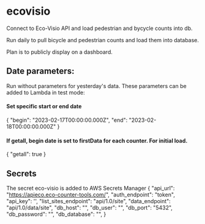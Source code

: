 # ecovisio
Connect to Eco-Visio API and load pedestrian and bycycle counts into db.

Run daily to pull bicycle and pedestrian counts and load them into database.

Plan is to publicly display on a dashboard.

## Date parameters:
Run without parameters for yesterday's data.
These parameters can be added to Lambda in test mode:
#### Set specific start or end date 
{
  "begin": "2023-02-17T00:00:00.000Z",
  "end":   "2023-02-18T00:00:00.000Z"
}
#### If getall, begin date is set to firstData for each counter. For initial load.
{
  "getall": true
}

## Secrets
The secret eco-visio is added to AWS Secrets Manager
{
  "api_url": "https://apieco.eco-counter-tools.com/",
  "auth_endpoint": "token",
  "api_key": '',
  "list_sites_endpoint": "api/1.0/site",
  "data_endpoint": "api/1.0/data/site",
  "db_host": "",
  "db_user": "",
  "db_port": "5432",
  "db_password": "",
  "db_database": "",
}